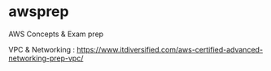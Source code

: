 # awsprep
AWS Concepts &amp; Exam prep

VPC & Networking : https://www.itdiversified.com/aws-certified-advanced-networking-prep-vpc/


